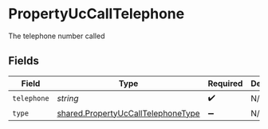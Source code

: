 # PropertyUcCallTelephone

The telephone number called


## Fields

| Field                                                                                    | Type                                                                                     | Required                                                                                 | Description                                                                              |
| ---------------------------------------------------------------------------------------- | ---------------------------------------------------------------------------------------- | ---------------------------------------------------------------------------------------- | ---------------------------------------------------------------------------------------- |
| `telephone`                                                                              | *string*                                                                                 | :heavy_check_mark:                                                                       | N/A                                                                                      |
| `type`                                                                                   | [shared.PropertyUcCallTelephoneType](../../models/shared/propertyuccalltelephonetype.md) | :heavy_minus_sign:                                                                       | N/A                                                                                      |